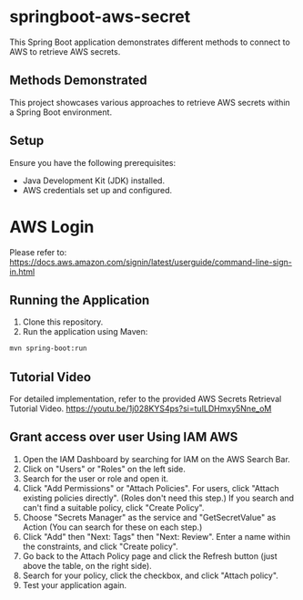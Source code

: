 # springboot-aws-secret

This Spring Boot application demonstrates different methods to connect to AWS to retrieve AWS secrets.

## Methods Demonstrated

This project showcases various approaches to retrieve AWS secrets within a Spring Boot environment.

## Setup

Ensure you have the following prerequisites:
- Java Development Kit (JDK) installed.
- AWS credentials set up and configured.

# AWS Login
Please refer to:
https://docs.aws.amazon.com/signin/latest/userguide/command-line-sign-in.html 

## Running the Application

1. Clone this repository.
2. Run the application using Maven:

```bash
mvn spring-boot:run
```

## Tutorial Video
For detailed implementation, refer to the provided AWS Secrets Retrieval Tutorial Video.
https://youtu.be/1j028KYS4ps?si=tuILDHmxy5Nne_oM

## Grant access over user Using IAM AWS
1. Open the IAM Dashboard by searching for IAM on the AWS Search Bar.
2. Click on "Users" or "Roles" on the left side.
3. Search for the user or role and open it.
4. Click "Add Permissions" or "Attach Policies".
For users, click "Attach existing policies directly". (Roles don't need this step.)
If you search and can't find a suitable policy, click "Create Policy".
5. Choose "Secrets Manager" as the service and "GetSecretValue" as Action (You can search for these on each step.)
6. Click "Add" then "Next: Tags" then "Next: Review".
Enter a name within the constraints, and click "Create policy".
7. Go back to the Attach Policy page and click the Refresh button (just above the table, on the right side).
8. Search for your policy, click the checkbox, and click "Attach policy".
9. Test your application again.


